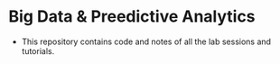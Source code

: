 # Big Data & Preedictive Analytics
- This repository contains code and notes of all the lab sessions and tutorials.

